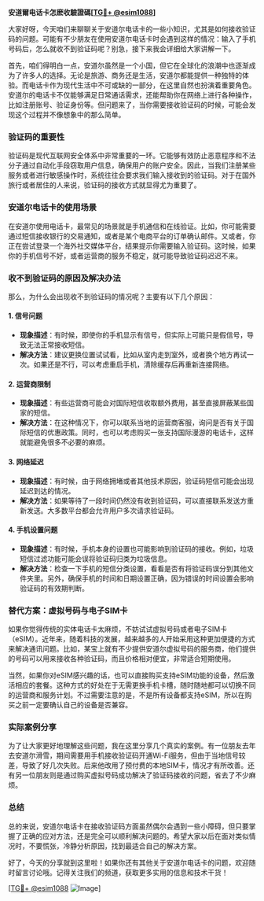**安道爾电话卡怎麽收驗證碼[[TG💪+ @esim1088](https://t.me/s/esim1088)]**

大家好呀，今天咱们来聊聊关于安道尔电话卡的一些小知识，尤其是如何接收验证码的问题。可能有不少朋友在使用安道尔电话卡时会遇到这样的情况：输入了手机号码后，怎么就收不到验证码呢？别急，接下来我会详细给大家讲解一下。

首先，咱们得明白一点，安道尔虽然是一个小国，但它在全球化的浪潮中也逐渐成为了许多人的选择。无论是旅游、商务还是生活，安道尔都能提供一种独特的体验。而电话卡作为现代生活中不可或缺的一部分，在这里自然也扮演着重要角色。安道尔的电话卡不仅能够满足日常通话需求，还能帮助你在网络上进行各种操作，比如注册账号、验证身份等。但问题来了，当你需要接收验证码的时候，可能会发现这个过程并不像想象中的那么简单。

### 验证码的重要性

验证码是现代互联网安全体系中非常重要的一环。它能够有效防止恶意程序和不法分子通过自动化手段窃取用户信息，确保用户的账户安全。因此，当我们注册某些服务或者进行敏感操作时，系统往往会要求我们输入接收到的验证码。对于在国外旅行或者居住的人来说，验证码的接收方式就显得尤为重要了。

### 安道尔电话卡的使用场景

在安道尔使用电话卡，最常见的场景就是手机通信和在线验证。比如，你可能需要通过短信接收银行的交易通知，或者是某个电商平台的订单确认邮件。又或者，你正在尝试登录一个海外社交媒体平台，结果提示你需要输入验证码。这时候，如果你的手机信号不好，或者运营商的服务不稳定，就可能导致验证码迟迟不来。

### 收不到验证码的原因及解决办法

那么，为什么会出现收不到验证码的情况呢？主要有以下几个原因：

#### 1. **信号问题**
   - **现象描述**：有时候，即使你的手机显示有信号，但实际上可能只是假信号，导致无法正常接收短信。
   - **解决方法**：建议更换位置试试看，比如从室内走到室外，或者换个地方再试一次。如果还是不行，可以考虑重启手机，清除缓存后再重新连接网络。

#### 2. **运营商限制**
   - **现象描述**：有些运营商可能会对国际短信收取额外费用，甚至直接屏蔽某些国家的短信。
   - **解决方法**：在这种情况下，你可以联系当地的运营商客服，询问是否有关于国际短信的优惠政策。同时，也可以考虑购买一张支持国际漫游的电话卡，这样就能避免很多不必要的麻烦。

#### 3. **网络延迟**
   - **现象描述**：有时候，由于网络拥堵或者其他技术原因，验证码短信可能会出现延迟到达的情况。
   - **解决方法**：如果等待了一段时间仍然没有收到验证码，可以直接联系发送方重新发送。大多数平台都会允许用户多次请求验证码。

#### 4. **手机设置问题**
   - **现象描述**：有时候，手机本身的设置也可能影响到验证码的接收。例如，垃圾短信过滤功能可能会误将验证码归类为垃圾信息。
   - **解决方法**：检查一下手机的短信分类设置，看看是否有将验证码误分到其他文件夹里。另外，确保手机的时间和日期设置正确，因为错误的时间设置会影响验证码的有效期判断。

### 替代方案：虚拟号码与电子SIM卡

如果你觉得传统的实体电话卡太麻烦，不妨试试虚拟号码或者电子SIM卡（eSIM）。近年来，随着科技的发展，越来越多的人开始采用这种更加便捷的方式来解决通讯问题。比如，某宝上就有不少提供安道尔虚拟号码的服务商，他们提供的号码可以用来接收各种验证码，而且价格相对便宜，非常适合短期使用。

当然，如果你对eSIM感兴趣的话，也可以直接购买支持eSIM功能的设备，然后激活相应的套餐。这种方式的好处在于无需更换手机卡槽，随时随地都可以切换不同的运营商和服务计划。不过需要注意的是，不是所有设备都支持eSIM，所以在购买之前一定要确认自己的设备是否兼容。

### 实际案例分享

为了让大家更好地理解这些问题，我在这里分享几个真实的案例。有一位朋友去年去安道尔滑雪，期间需要用手机接收验证码开通Wi-Fi服务，但由于当地信号较差，导致了好几次失败。后来他改用了预付费的本地SIM卡，情况才有所改善。还有另一位朋友则是通过购买虚拟号码成功解决了验证码接收的问题，省去了不少麻烦。

### 总结

总的来说，安道尔电话卡在接收验证码方面虽然偶尔会遇到一些小障碍，但只要掌握了正确的应对方法，还是完全可以顺利解决问题的。希望大家以后在面对类似情况时，不要慌张，冷静分析原因，找到最适合自己的解决方案。

好了，今天的分享就到这里啦！如果你还有其他关于安道尔电话卡的问题，欢迎随时留言讨论哦。记得关注我们的频道，获取更多实用的信息和技术干货！

[[TG💪+ @esim1088](https://t.me/s/esim1088) ![Image](https://i.postimg.cc/4NQfJmqS/Snipaste-2025-05-13-00-14-12.png)]